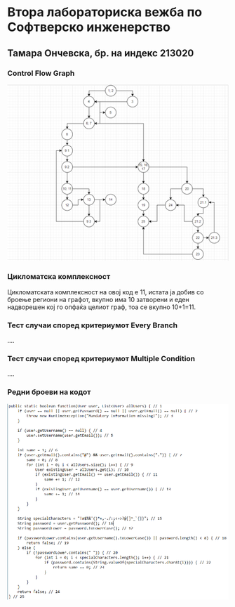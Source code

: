 # Втора лабораториска вежба по Софтверско инженерство

## Тамара Ончевска, бр. на индекс 213020

###  Control Flow Graph

![CFG](si_graph.png)

### Цикломатска комплексност

Цикломатската комплексност на овој код е 11, истата ја добив со броење региони на графот, вкупно има 10 затворени и еден надворешен кој го опфаќа целиот граф, тоа се вкупно 10+1=11.

### Тест случаи според критериумот  Every Branch

....

### Тест случаи според критериумот Multiple Condition

.... 
### Редни броеви на кодот

![java](si_code.png)
